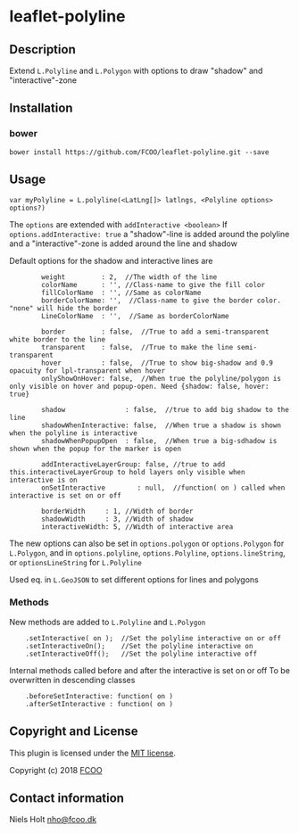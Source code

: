 # leaflet-polyline


## Description
Extend `L.Polyline` and `L.Polygon` with options to draw "shadow" and "interactive"-zone

## Installation
### bower
`bower install https://github.com/FCOO/leaflet-polyline.git --save`

## Usage
	var myPolyline = L.polyline(<LatLng[]> latlngs, <Polyline options> options?)

The `options` are extended with `addInteractive <boolean>` 
If `options.addInteractive: true` a "shadow"-line is added around the polyline and a "interactive"-zone is added around the line and shadow

Default options for the shadow and interactive lines are

            weight         : 2,  //The width of the line
            colorName      : '', //Class-name to give the fill color
            fillColorName  : '', //Same as colorName
            borderColorName: '',  //Class-name to give the border color. "none" will hide the border
            LineColorName  : '',  //Same as borderColorName

            border         : false,  //True to add a semi-transparent white border to the line
            transparent    : false,  //True to make the line semi-transparent
            hover          : false,  //True to show big-shadow and 0.9 opacuity for lpl-transparent when hover
            onlyShowOnHover: false,  //When true the polyline/polygon is only visible on hover and popup-open. Need {shadow: false, hover: true}

            shadow               : false,  //true to add big shadow to the line
            shadowWhenInteractive: false,  //When true a shadow is shown when the polyline is interactive
            shadowWhenPopupOpen  : false,  //When true a big-sdhadow is shown when the popup for the marker is open

            addInteractiveLayerGroup: false, //true to add this.interactiveLayerGroup to hold layers only visible when interactive is on
            onSetInteractive        : null,  //function( on ) called when interactive is set on or off

            borderWidth     : 1, //Width of border
            shadowWidth     : 3, //Width of shadow
            interactiveWidth: 5, //Width of interactive area

The new options can also be set in 
`options.polygon` or `options.Polygon` for `L.Polygon`, 
and in
`options.polyline`, `options.Polyline`, `options.lineString`, or `optionsLineString` for `L.Polyline`
 
Used eq. in `L.GeoJSON` to set different options for lines and polygons

 
### Methods
New methods are added to `L.Polyline` and `L.Polygon`

        .setInteractive( on ); 	//Set the polyline interactive on or off
        .setInteractiveOn();	//Set the polyline interactive on
        .setInteractiveOff();	//Set the polyline interactive off

Internal methods called before and after the interactive is set on or off
To be overwritten in descending classes

        .beforeSetInteractive: function( on )
        .afterSetInteractive : function( on )



## Copyright and License
This plugin is licensed under the [MIT license](https://github.com/FCOO/leaflet-polyline/LICENSE).

Copyright (c) 2018 [FCOO](https://github.com/FCOO)

## Contact information

Niels Holt nho@fcoo.dk